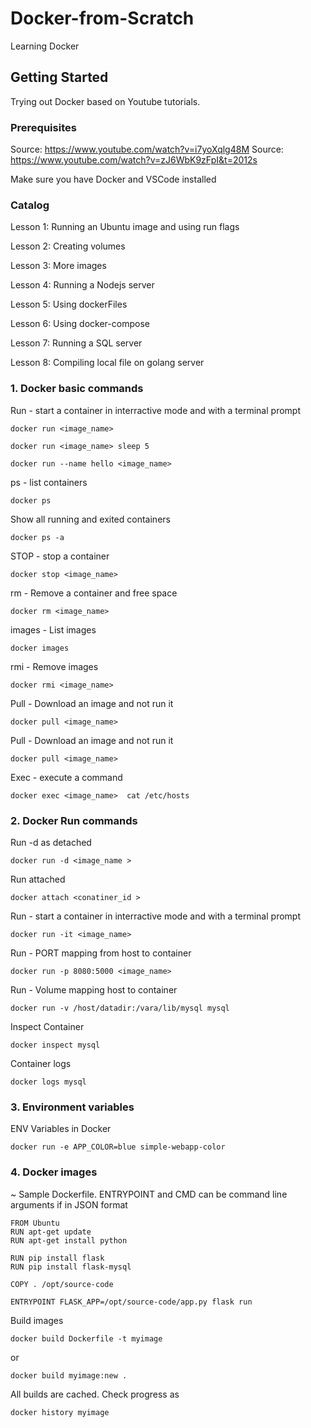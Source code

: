 # Docker-from-Scratch
Learning Docker

## Getting Started

Trying out Docker based on Youtube tutorials.

### Prerequisites

Source: https://www.youtube.com/watch?v=i7yoXqlg48M
Source: https://www.youtube.com/watch?v=zJ6WbK9zFpI&t=2012s

Make sure you have Docker and VSCode installed


### Catalog

Lesson 1: Running an Ubuntu image and using run flags

Lesson 2: Creating volumes

Lesson 3: More images

Lesson 4: Running a Nodejs server

Lesson 5: Using dockerFiles

Lesson 6: Using docker-compose

Lesson 7: Running a SQL server

Lesson 8: Compiling local file on golang server


### 1. Docker basic commands

Run - start a container in interractive mode and with a terminal prompt
````
docker run <image_name>
````
````
docker run <image_name> sleep 5
````
````
docker run --name hello <image_name> 
````
ps - list containers
````
docker ps
````

Show all running and exited containers
````
docker ps -a
````

STOP - stop a container
````
docker stop <image_name>
````

rm - Remove a container and free space
````
docker rm <image_name>
````

images - List images
````
docker images
````

rmi - Remove images
````
docker rmi <image_name>
````

Pull - Download an image and not run it
````
docker pull <image_name>
````

Pull - Download an image and not run it
````
docker pull <image_name>
````

Exec - execute a command
````
docker exec <image_name>  cat /etc/hosts
````

### 2. Docker Run commands

Run -d as detached
````
docker run -d <image_name >
````

Run  attached
````
docker attach <conatiner_id >
````
Run - start a container in interractive mode and with a terminal prompt
````
docker run -it <image_name>
````

Run - PORT mapping from host to container
````
docker run -p 8080:5000 <image_name>
````

Run - Volume mapping host to container
````
docker run -v /host/datadir:/vara/lib/mysql mysql
````

Inspect Container
````
docker inspect mysql
````

Container logs
````
docker logs mysql
````

### 3. Environment variables

ENV Variables in Docker
```
docker run -e APP_COLOR=blue simple-webapp-color
```
### 4. Docker images
~
Sample Dockerfile. ENTRYPOINT and CMD can be command line arguments if in JSON format
````
FROM Ubuntu
RUN apt-get update
RUN apt-get install python

RUN pip install flask
RUN pip install flask-mysql

COPY . /opt/source-code

ENTRYPOINT FLASK_APP=/opt/source-code/app.py flask run

````
Build images
```
docker build Dockerfile -t myimage
```
or
````
docker build myimage:new .
````

All builds are cached. Check progress as
```
docker history myimage
```